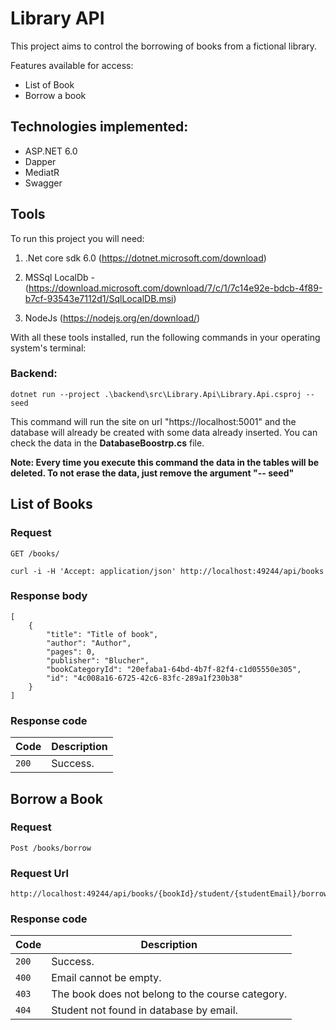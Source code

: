 # Library API

This project aims to control the borrowing of books from a fictional library.

Features available for access:
* List of Book
* Borrow a book

## Technologies implemented:

- ASP.NET 6.0
- Dapper
- MediatR
- Swagger

## Tools
To run this project you will need:

1. .Net core sdk 6.0 (https://dotnet.microsoft.com/download)

1. MSSql LocalDb - (https://download.microsoft.com/download/7/c/1/7c14e92e-bdcb-4f89-b7cf-93543e7112d1/SqlLocalDB.msi)

1. NodeJs (https://nodejs.org/en/download/)

With all these tools installed, run the following commands in your operating system's terminal:

### Backend:

```
dotnet run --project .\backend\src\Library.Api\Library.Api.csproj -- seed
```
This command will run the site on url "https://localhost:5001" and the database will already be created with some data already inserted. You can check the data in the **DatabaseBoostrp.cs** file.

**Note: Every time you execute this command the data in the tables will be deleted. To not erase the data, just remove the argument "-- seed"**


## List of Books

### Request

`GET /books/`

    curl -i -H 'Accept: application/json' http://localhost:49244/api/books

### Response body

    [
        {
            "title": "Title of book",
            "author": "Author",
            "pages": 0,
            "publisher": "Blucher",
            "bookCategoryId": "20efaba1-64bd-4b7f-82f4-c1d05550e305",
            "id": "4c008a16-6725-42c6-83fc-289a1f230b38"
        }
    ]


### Response code

| Code | Description |
|---|---|
| `200` | Success.|


## Borrow a Book

### Request

`Post /books/borrow`

### Request Url
    http://localhost:49244/api/books/{bookId}/student/{studentEmail}/borrow

### Response code

| Code | Description |
|---|---|
| `200` | Success.|
| `400` | Email cannot be empty.|
| `403` | The book does not belong to the course category.|
| `404` | Student not found in database by email.|
